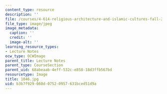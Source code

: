 ```yaml
---
content_type: resource
description: ''
file: /courses/4-614-religious-architecture-and-islamic-cultures-fall-2002/b3b7f929060d07520957631bced51d9a_1046.jpg
file_type: image/jpeg
image_metadata:
  caption: ''
  credit: ''
  image-alt: ''
learning_resource_types:
- Lecture Notes
ocw_type: OCWImage
parent_title: Lecture Notes
parent_type: CourseSection
parent_uid: 68abeaab-4eff-532c-e858-18d3ffb567bd
resourcetype: Image
title: 1046.jpg
uid: b3b7f929-060d-0752-0957-631bced51d9a
---
```

